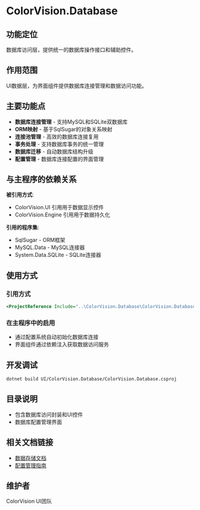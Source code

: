 # ColorVision.Database

## 功能定位

数据库访问层，提供统一的数据库操作接口和辅助控件。

## 作用范围

UI数据层，为界面组件提供数据库连接管理和数据访问功能。

## 主要功能点

- **数据库连接管理** - 支持MySQL和SQLite双数据库
- **ORM映射** - 基于SqlSugar的对象关系映射
- **连接池管理** - 高效的数据库连接复用
- **事务处理** - 支持数据库事务的统一管理
- **数据库迁移** - 自动数据库结构升级
- **配置管理** - 数据库连接配置的界面管理

## 与主程序的依赖关系

**被引用方式**:
- ColorVision.UI 引用用于数据显示控件
- ColorVision.Engine 引用用于数据持久化

**引用的程序集**:
- SqlSugar - ORM框架
- MySQL.Data - MySQL连接器
- System.Data.SQLite - SQLite连接器

## 使用方式

### 引用方式
```xml
<ProjectReference Include="..\ColorVision.Database\ColorVision.Database.csproj" />
```

### 在主程序中的启用
- 通过配置系统自动初始化数据库连接
- 界面组件通过依赖注入获取数据访问服务

## 开发调试

```bash
dotnet build UI/ColorVision.Database/ColorVision.Database.csproj
```

## 目录说明

- 包含数据库访问封装和UI控件
- 数据库配置管理界面

## 相关文档链接

- [数据存储文档](../../docs/data-storage/README.md)
- [配置管理指南](../../docs/getting-started/入门指南.md)

## 维护者

ColorVision UI团队

